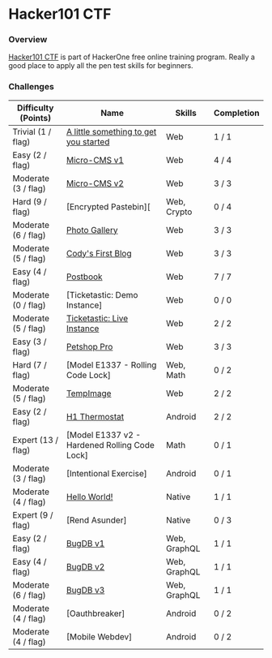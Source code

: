 # Hacker101 CTF

### Overview

[Hacker101 CTF][1] is part of HackerOne free online training program. Really a good place to apply all the pen test skills for beginners.

### Challenges

| Difficulty (Points) |	Name                                              | Skills       | Completion |
| ------------------- | ------------------------------------------------- | ------------ | ---------- |
| Trivial (1 / flag)  | [A little something to get you started][2]        | Web          | 1 / 1      |
| Easy (2 / flag)     | [Micro-CMS v1][3]                                 | Web          | 4 / 4      |
| Moderate (3 / flag) | [Micro-CMS v2][5]                                 | Web          | 3 / 3      |
| Hard (9 / flag)     | [Encrypted Pastebin][                             | Web, Crypto  | 0 / 4      |
| Moderate (6 / flag) | [Photo Gallery][10]                               | Web          | 3 / 3      |
| Moderate (5 / flag) | [Cody's First Blog][8]                            | Web          | 3 / 3      |
| Easy (4 / flag)     | [Postbook][6]                                     | Web          | 7 / 7      |
| Moderate (0 / flag) | [Ticketastic: Demo Instance]                      | Web          | 0 / 0      |
| Moderate (5 / flag) | [Ticketastic: Live Instance][9]                   | Web          | 2 / 2      |
| Easy (3 / flag)     | [Petshop Pro][7]                                  | Web          | 3 / 3      |
| Hard (7 / flag)     | [Model E1337 - Rolling Code Lock]                 | Web, Math    | 0 / 2      |
| Moderate (5 / flag) | [TempImage][4]                                    | Web          | 2 / 2      |
| Easy (2 / flag)     | [H1 Thermostat][11]                               | Android      | 2 / 2      |
| Expert (13 / flag)  | [Model E1337 v2 - Hardened Rolling Code Lock]     | Math         | 0 / 1      |
| Moderate (3 / flag) | [Intentional Exercise]                            | Android      | 0 / 1      |
| Moderate (4 / flag) | [Hello World!][16]                                | Native       | 1 / 1      |
| Expert (9 / flag)   | [Rend Asunder]                                    | Native       | 0 / 3      |
| Easy (2 / flag)     | [BugDB v1][18]                                    | Web, GraphQL | 1 / 1      |
| Easy (4 / flag)     | [BugDB v2][19]                                    | Web, GraphQL | 1 / 1      |
| Moderate (6 / flag) | [BugDB v3][20]                                    | Web, GraphQL | 1 / 1      |
| Moderate (4 / flag) | [Oauthbreaker]                                    | Android      | 0 / 2      |
| Moderate (4 / flag) | [Mobile Webdev]                                   | Android      | 0 / 2      |

[1]: https://ctf.hacker101.com/ctf
[2]: ./a_little_something_to_get_you_started.md
[3]: ./micro-cms_v1.md
[4]: ./tempimage.md
[5]: ./micro-cms_v2.md
[6]: ./postbook.md
[7]: ./petshop_pro.md
[8]: ./codys_first_blog.md
[9]: ./ticketastic_live_instance.md
[10]: ./photo_gallery.md
[11]: ./h1_thermostat.md
[12]: ./encrypted_pastebin.md
[13]: ./model_e1337-rolling_code_lock.md
[14]: ./model_e1337_v2-hardened_rolling_code_lock.md
[15]: ./intentional_exercise.md
[16]: ./hello_world.md
[17]: ./rend_asunder.md
[18]: ./bugdb_v1.md
[19]: ./bugdb_v2.md
[20]: ./bugdb_v3.md
[21]: ./Oauthbreaker.md
[22]: ./Mobile_Webdev.md